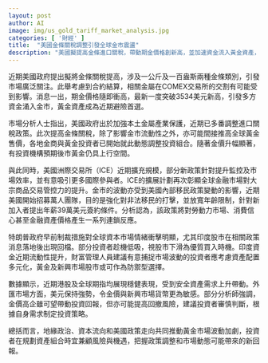 ```yaml
---
layout: post
author: AI
image: img/us_gold_tariff_market_analysis.jpg
categories: [ '財經' ]
title:  "美國金條關稅調整引發全球金市震盪"
description: "美國擬提高金條進口關稅，帶動期金價格創新高，並加速資金流入黃金資產，投資組合配置隨市場動態迅速調整。政策變化影響全球黃金定價、COMEX交割，ICE擴充與美國移民政策改革則牽動金融市場長遠走向，黃金及新興市場股票成為資產防禦新選擇。美元強勢下，市場波動加劇，投資者需關注政策機遇與風險平衡，靈活調整策略。"
---
```

近期美國政府提出擬將金條關稅提高，涉及一公斤及一百盎斯兩種金條類別，引發市場廣泛關注。此舉考慮到合約結算，相關金屬在COMEX交易所的交割有可能受到影響。消息一出，期金價格隨即衝高，最新一度突破3534美元新高，引發多方資金涌入金市，黃金資產成為近期避險首選。

市場分析人士指出，美國政府出於加強本土金屬產業保護，近期已多番調整進口關稅政策。此次提高金條關稅，除了影響金市流動性之外，亦可能間接推高全球黃金售價，各地金商與黃金投資者已開始就此動態調整投資組合。隨著金價升幅顯著，有投資機構預期後市黃金仍具上行空間。

與此同時，美國洲際交易所（ICE）近期擴充規模，部分新政策針對提升監控及市場效率，並有意吸引更多國際參與者。ICE的擴展計劃再次彰顯全球金融市場對大宗商品交易管控力的提升。金市的波動亦受到美國內部移民政策變動的影響，近期美國開始招募萬人團隊，目的是強化對非法移民的打擊，並放寬年齡限制，針對新加入者提出年薪39萬美元簽約條件。分析認為，該政策將對勞動力市場、消費信心甚至金融資產價格產生一系列連鎖反應。

特朗普政府早前制裁措施對全球資本市場情緒衝擊明顯，尤其印度股市在相關政策消息落地後出現回檔。部分投資者趁機低吸，視股市下滑為優質買入時機。印度資金近期流動性提升，財富管理人員建議有意捕捉市場波動的投資者應考慮資產配置多元化，黃金及新興市場股市或可作為防禦型選擇。

數據顯示，近期港股及全球期指均展現穩健表現，受到安全資產需求上升帶動。外匯市場方面，美元保持強勢，令金價與新興市場貨幣更為敏感。部分分析師強調，金價高企雖可望帶動投資回報，但亦可能提高回撤風險，建議投資者審慎判斷，根據自身需求制定投資策略。

總括而言，地緣政治、資本流向和美國政策走向共同推動黃金市場波動加劇，投資者在規劃資產組合時宜兼顧風險與機遇，把握政策調整和市場動態可能帶來的新回報。